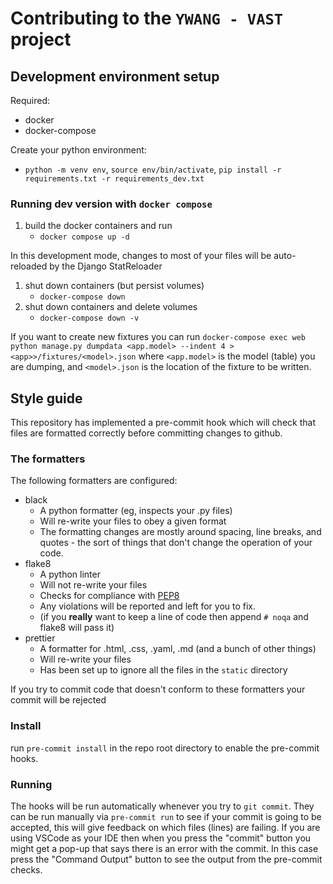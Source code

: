 # Contributing to the `YWANG - VAST` project

## Development environment setup

Required:

- docker
- docker-compose

Create your python environment:

- `python -m venv env`, `source env/bin/activate`, `pip install -r requirements.txt -r requirements_dev.txt`

### Running dev version with `docker compose`

1. build the docker containers and run
   - `docker compose up -d`

In this development mode, changes to most of your files will be auto-reloaded by the Django StatReloader

1. shut down containers (but persist volumes)
   - `docker-compose down`
2. shut down containers and delete volumes
   - `docker-compose down -v`

If you want to create new fixtures you can run `docker-compose exec web python manage.py dumpdata <app.model> --indent 4 > <app>>/fixtures/<model>.json` where `<app.model>` is the model (table) you are dumping, and `<model>.json` is the location of the fixture to be written.

## Style guide

This repository has implemented a pre-commit hook which will check that files are formatted correctly before committing changes to github.

### The formatters

The following formatters are configured:

- black
  - A python formatter (eg, inspects your .py files)
  - Will re-write your files to obey a given format
  - The formatting changes are mostly around spacing, line breaks, and quotes - the sort of things that don't change the operation of your code.
- flake8
  - A python linter
  - Will not re-write your files
  - Checks for compliance with [PEP8](https://peps.python.org/pep-0008/)
  - Any violations will be reported and left for you to fix.
  - (if you **really** want to keep a line of code then append `# noqa` and flake8 will pass it)
- prettier
  - A formatter for .html, .css, .yaml, .md (and a bunch of other things)
  - Will re-write your files
  - Has been set up to ignore all the files in the `static` directory

If you try to commit code that doesn't conform to these formatters your commit will be rejected

### Install

run `pre-commit install` in the repo root directory to enable the pre-commit hooks.

### Running

The hooks will be run automatically whenever you try to `git commit`.
They can be run manually via `pre-commit run` to see if your commit is going to be accepted, this will give feedback on which files (lines) are failing.
If you are using VSCode as your IDE then when you press the "commit" button you might get a pop-up that says there is an error with the commit.
In this case press the "Command Output" button to see the output from the pre-commit checks.
